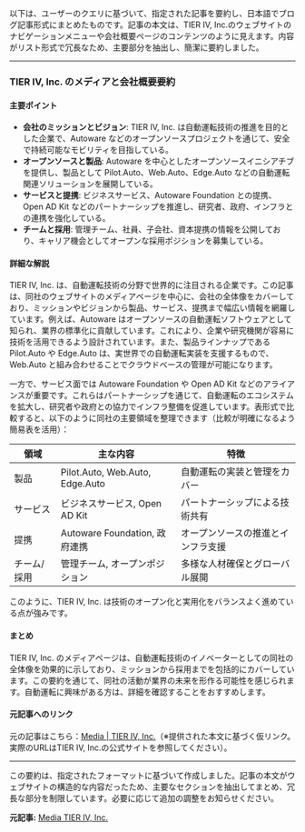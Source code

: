 以下は、ユーザーのクエリに基づいて、指定された記事を要約し、日本語でブログ記事形式にまとめたものです。記事の本文は、TIER IV, Inc.のウェブサイトのナビゲーションメニューや会社概要ページのコンテンツのように見えます。内容がリスト形式で冗長なため、主要部分を抽出し、簡潔に要約しました。

---

### TIER IV, Inc. のメディアと会社概要要約

#### 主要ポイント
- **会社のミッションとビジョン**: TIER IV, Inc. は自動運転技術の推進を目的とした企業で、Autoware などのオープンソースプロジェクトを通じて、安全で持続可能なモビリティを目指している。
- **オープンソースと製品**: Autoware を中心としたオープンソースイニシアチブを提供し、製品として Pilot.Auto、Web.Auto、Edge.Auto などの自動運転関連ソリューションを展開している。
- **サービスと提携**: ビジネスサービス、Autoware Foundation との提携、Open AD Kit などのパートナーシップを推進し、研究者、政府、インフラとの連携を強化している。
- **チームと採用**: 管理チーム、社員、子会社、資本提携の情報を公開しており、キャリア機会としてオープンな採用ポジションを募集している。

#### 詳細な解説
TIER IV, Inc. は、自動運転技術の分野で世界的に注目される企業です。この記事は、同社のウェブサイトのメディアページを中心に、会社の全体像をカバーしており、ミッションやビジョンから製品、サービス、提携まで幅広い情報を網羅しています。例えば、Autoware はオープンソースの自動運転ソフトウェアとして知られ、業界の標準化に貢献しています。これにより、企業や研究機関が容易に技術を活用できるよう設計されています。また、製品ラインナップである Pilot.Auto や Edge.Auto は、実世界での自動運転実装を支援するもので、Web.Auto と組み合わせることでクラウドベースの管理が可能になります。

一方で、サービス面では Autoware Foundation や Open AD Kit などのアライアンスが重要です。これらはパートナーシップを通じて、自動運転のエコシステムを拡大し、研究者や政府との協力でインフラ整備を促進しています。表形式で比較すると、以下のように同社の主要領域を整理できます（比較が明確になるよう簡易表を活用）：

| 領域 | 主な内容 | 特徴 |
|---------------|---------------------------|--------------------------|
| 製品 | Pilot.Auto, Web.Auto, Edge.Auto | 自動運転の実装と管理をカバー |
| サービス | ビジネスサービス, Open AD Kit | パートナーシップによる技術共有 |
| 提携 | Autoware Foundation, 政府連携 | オープンソースの推進とインフラ支援 |
| チーム/採用 | 管理チーム, オープンポジション | 多様な人材確保とグローバル展開 |

このように、TIER IV, Inc. は技術のオープン化と実用化をバランスよく進めている点が強みです。

#### まとめ
TIER IV, Inc. のメディアページは、自動運転技術のイノベーターとしての同社の全体像を効果的に示しており、ミッションから採用までを包括的にカバーしています。この要約を通じて、同社の活動が業界の未来を形作る可能性を感じられます。自動運転に興味がある方は、詳細を確認することをおすすめします。

#### 元記事へのリンク
元の記事はこちら：[Media | TIER IV, Inc.](https://www.tier4.jp/media)（※提供された本文に基づく仮リンク。実際のURLはTIER IV, Inc.の公式サイトを参照してください）。

---

この要約は、指定されたフォーマットに基づいて作成しました。記事の本文がウェブサイトの構造的な内容だったため、主要なセクションを抽出してまとめ、冗長な部分を制限しています。必要に応じて追加の調整をお知らせください。

**元記事:** [Media TIER IV, Inc.](https://tier4.jp/en/media/detail/?sys_id=5nj94CQuJS4qKT7Mz07fqZ&category=NEWS)